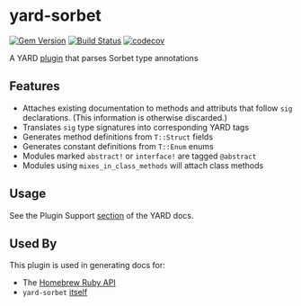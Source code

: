 # yard-sorbet
[![Gem Version](https://badge.fury.io/rb/yard-sorbet.svg)](https://badge.fury.io/rb/yard-sorbet)
[![Build Status](https://github.com/dduugg/yard-sorbet/actions/workflows/ruby.yml/badge.svg)](https://github.com/dduugg/yard-sorbet/actions/workflows/ruby.yml)
[![codecov](https://codecov.io/gh/dduugg/yard-sorbet/branch/master/graph/badge.svg)](https://codecov.io/gh/dduugg/yard-sorbet)

A YARD [plugin](https://rubydoc.info/gems/yard/file/docs/GettingStarted.md#Plugin_Support) that parses Sorbet type annotations

## Features
- Attaches existing documentation to methods and attributs that follow `sig` declarations. (This information is otherwise discarded.)
- Translates `sig` type signatures into corresponding YARD tags
- Generates method definitions from `T::Struct` fields
- Generates constant definitions from `T::Enum` enums
- Modules marked `abstract!` or `interface!` are tagged `@abstract`
- Modules using `mixes_in_class_methods` will attach class methods

## Usage

See the Plugin Support [section](https://rubydoc.info/gems/yard/file/docs/GettingStarted.md#plugin-support) of the YARD docs.

## Used By

This plugin is used in generating docs for:
- The [Homebrew Ruby API](https://rubydoc.brew.sh/index.html)
- `yard-sorbet` [itself](https://dduugg.github.io/yard-sorbet/)
